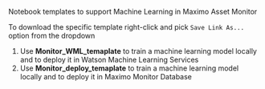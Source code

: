 Notebook templates to support Machine Learning in Maximo Asset Monitor

To download the specific template right-click and pick `Save Link As...` option from the dropdown

1. Use **Monitor_WML_temaplate** to train a machine learning model locally and to deploy it in Watson Machine Learning Services
2. Use **Monitor_deploy_temaplate** to train a machine learning model locally and to deploy it in Maximo Monitor 
   Database
